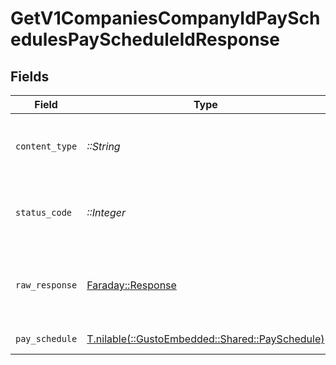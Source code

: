 # GetV1CompaniesCompanyIdPaySchedulesPayScheduleIdResponse


## Fields

| Field                                                                                 | Type                                                                                  | Required                                                                              | Description                                                                           |
| ------------------------------------------------------------------------------------- | ------------------------------------------------------------------------------------- | ------------------------------------------------------------------------------------- | ------------------------------------------------------------------------------------- |
| `content_type`                                                                        | *::String*                                                                            | :heavy_check_mark:                                                                    | HTTP response content type for this operation                                         |
| `status_code`                                                                         | *::Integer*                                                                           | :heavy_check_mark:                                                                    | HTTP response status code for this operation                                          |
| `raw_response`                                                                        | [Faraday::Response](https://www.rubydoc.info/gems/faraday/Faraday/Response)           | :heavy_check_mark:                                                                    | Raw HTTP response; suitable for custom response parsing                               |
| `pay_schedule`                                                                        | [T.nilable(::GustoEmbedded::Shared::PaySchedule)](../../models/shared/payschedule.md) | :heavy_minus_sign:                                                                    | Example response                                                                      |